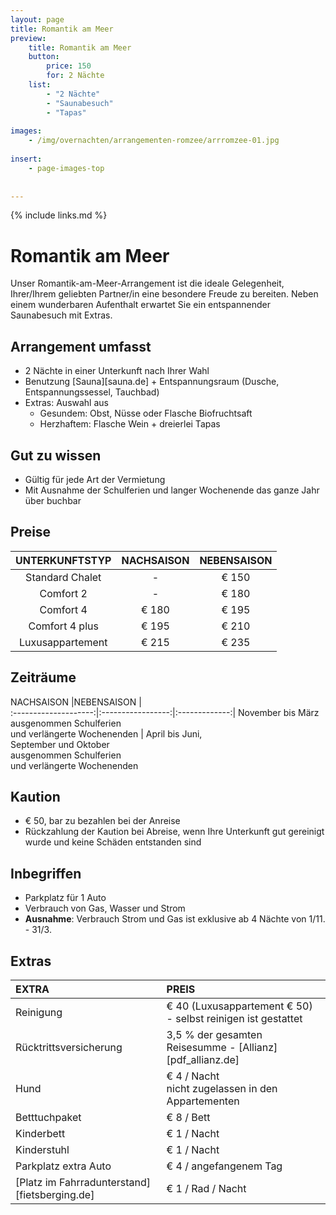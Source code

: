 ```yaml
---
layout: page
title: Romantik am Meer
preview: 
    title: Romantik am Meer
    button:
        price: 150
        for: 2 Nächte
    list:
        - "2 Nächte"
        - "Saunabesuch"
        - "Tapas"
        
images:
    - /img/overnachten/arrangementen-romzee/arrromzee-01.jpg
    
insert:
    - page-images-top
    
    
---
```


{% include links.md %}


# Romantik am Meer

Unser Romantik-am-Meer-Arrangement ist die ideale Gelegenheit, Ihrer/Ihrem geliebten Partner/in eine besondere Freude zu bereiten. Neben einem wunderbaren Aufenthalt erwartet Sie ein entspannender Saunabesuch mit Extras.

## Arrangement umfasst

- 2 Nächte in einer Unterkunft nach Ihrer Wahl
- Benutzung [Sauna][sauna.de] + Entspannungsraum (Dusche, Entspannungssessel, Tauchbad)
- Extras: Auswahl aus
    - Gesundem: Obst, Nüsse oder Flasche Biofruchtsaft
    - Herzhaftem: Flasche Wein + dreierlei Tapas


## Gut zu wissen

- Gültig für jede Art der Vermietung
- Mit Ausnahme der Schulferien und langer Wochenende das ganze Jahr über buchbar

## Preise

UNTERKUNFTSTYP      | NACHSAISON  | NEBENSAISON  |
:------------------:|:-----------:|:-------------:
Standard Chalet     |-            |€ 150                
Comfort 2           |-            |€ 180               
Comfort 4           |€ 180        |€ 195         
Comfort 4 plus      |€ 195        |€ 210  
Luxusappartement    |€ 215        |€ 235         
        


## Zeiträume

NACHSAISON           |NEBENSAISON      |   
:--------------------:|:-----------------:|:-------------:|
November bis März<br> ausgenommen Schulferien <br>und verlängerte Wochenenden | April bis Juni,<br>September und Oktober <br>ausgenommen Schulferien <br>und verlängerte Wochenenden

## Kaution

- € 50, bar zu bezahlen bei der Anreise
- Rückzahlung der Kaution bei Abreise, wenn Ihre Unterkunft gut gereinigt wurde und keine Schäden entstanden sind

## Inbegriffen

- Parkplatz für 1 Auto
- Verbrauch von Gas, Wasser und Strom
- **Ausnahme**: Verbrauch Strom und Gas ist exklusive ab 4 Nächte von 1/11. - 31/3.

## Extras

EXTRA               | PREIS 
:-------------------|:-----------|
Reinigung          | € 40 (Luxusappartement € 50) - selbst reinigen ist gestattet
Rücktrittsversicherung| 3,5 % der gesamten Reisesumme - [Allianz][pdf_allianz.de] 
Hund                  | € 4 / Nacht<br> nicht zugelassen in den Appartementen     
Betttuchpaket         | € 8 / Bett
Kinderbett           | € 1 / Nacht
Kinderstuhl         | € 1 / Nacht
Parkplatz extra Auto  | € 4 / angefangenem Tag
[Platz im Fahrradunterstand][fietsberging.de]| € 1 / Rad / Nacht


